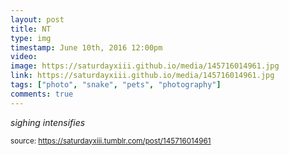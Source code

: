 ```yaml
---
layout: post
title: NT
type: img
timestamp: June 10th, 2016 12:00pm
video: 
image: https://saturdayxiii.github.io/media/145716014961.jpg
link: https://saturdayxiii.github.io/media/145716014961.jpg
tags: ["photo", "snake", "pets", "photography"]
comments: true
---
```


*sighing intensifies*
 
  
<small>source: https://saturdayxiii.tumblr.com/post/145716014961</small>
